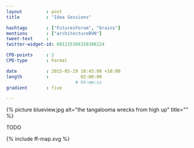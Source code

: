 ```yaml
---
layout         : post
title          : "Idea Sessions"

hashtags       : ["FuturesForum", "brains"]
mentions       : ["architectureBVN"]
tweet-text     :
twitter-widget-id: 601215304329396224

CPD-points     : 2
CPD-type       : Formal

date           : 2015-05-29 10:45:00 +10:00
length         :            02:00:00
                          # hh:mm:ss
gradient       : five

---
```


{% picture blueview.jpg alt="the tangalooma wrecks from high up" title="" %}



TODO

<div class="the-map">{% include ff-map.svg %}</div>
